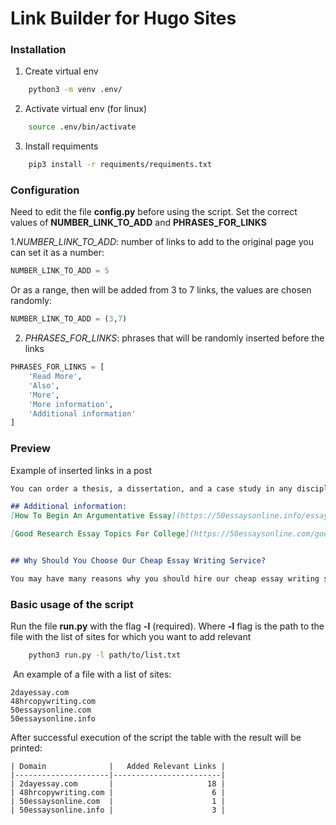 # Link Builder for Hugo Sites


### Installation

1. Create virtual env 
```bash
    python3 -m venv .env/
```

2. Activate virtual env (for linux)
```bash
    source .env/bin/activate
```
3. Install requiments
```bash
    pip3 install -r requiments/requiments.txt
```

### Configuration

Need to edit the file **config.py** before using the script. Set the correct values of **NUMBER_LINK_TO_ADD** and **PHRASES_FOR_LINKS**

1.*NUMBER_LINK_TO_ADD*: number of links to add to the original page you can set it as a number:
```python        
NUMBER_LINK_TO_ADD = 5
```
Or as a range, then will be added from 3 to 7 links, the values are chosen randomly:
```python
NUMBER_LINK_TO_ADD = (3,7)
```

2. *PHRASES_FOR_LINKS*: phrases that will be randomly inserted before the links

```python
PHRASES_FOR_LINKS = [
    'Read More',
    'Also',
    'More',
    'More information',
    'Additional information'
]
```  

### Preview

Example of inserted links in a post

```md
You cаn order a thesis, a dissertation, and a case study in any discipline. You can order any type of assignment yоu need. We can also help you with math homework if you need it.

## Additional information:
[How To Begin An Argumentative Essay](https://50essaysonline.info/essay-topics/how-to-begin-an-argumentative-essay/)

[Good Research Essay Topics For College](https://50essaysonline.com/good-research-essay-topics-for-college/)


## Why Should You Choose Our Cheap Essay Writing Service?

You may have many reasons why yоu should hire our cheap essay writing service. If you are looking for the best essay writing service, then you should look no further. We are the best essay writing service because we offer a variety of services at a cheap price.
```


### Basic usage of the script

Run the file **run.py** with the flag **-l** (required). Where **-l** flag is the path to the file with the list of sites for which you want to add relevant

```bash
    python3 run.py -l path/to/list.txt
```

 An example of a file with a list of sites:

    2dayessay.com
    48hrcopywriting.com
    50essaysonline.com
    50essaysonline.info


After successful execution of the script the table with the result will be printed:

    | Domain              |   Added Relevant Links |
    |---------------------|------------------------|
    | 2dayessay.com       |                     18 |
    | 48hrcopywriting.com |                      6 |
    | 50essaysonline.com  |                      1 |
    | 50essaysonline.info |                      3 |
